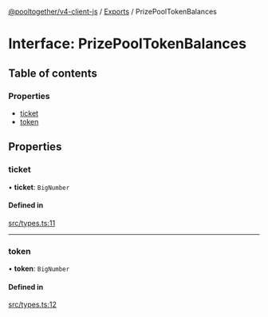 [@pooltogether/v4-client-js](../README.md) / [Exports](../modules.md) / PrizePoolTokenBalances

# Interface: PrizePoolTokenBalances

## Table of contents

### Properties

- [ticket](PrizePoolTokenBalances.md#ticket)
- [token](PrizePoolTokenBalances.md#token)

## Properties

### ticket

• **ticket**: `BigNumber`

#### Defined in

[src/types.ts:11](https://github.com/pooltogether/v4-client-js/blob/c6fb080/src/types.ts#L11)

___

### token

• **token**: `BigNumber`

#### Defined in

[src/types.ts:12](https://github.com/pooltogether/v4-client-js/blob/c6fb080/src/types.ts#L12)
